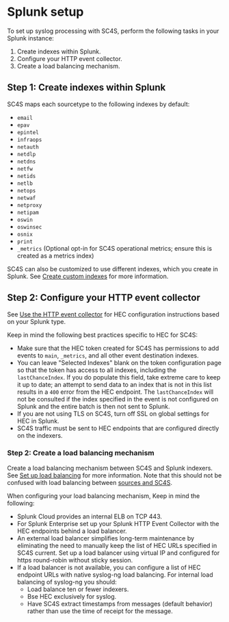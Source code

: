 # Splunk setup
To set up syslog processing with SC4S, perform the following tasks in your Splunk instance:
1. Create indexes within Splunk.
2. Configure your HTTP event collector.
3. Create a load balancing mechanism.


## Step 1: Create indexes within Splunk

SC4S maps each sourcetype to the following indexes by default:

* `email`
* `epav`
* `epintel`
* `infraops`
* `netauth`
* `netdlp`
* `netdns`
* `netfw`
* `netids`
* `netlb`
* `netops`
* `netwaf`
* `netproxy`
* `netipam`
* `oswin`
* `oswinsec`
* `osnix`
* `print`
* `_metrics` (Optional opt-in for SC4S operational metrics; ensure this is created as a metrics index)

SC4S can also be customized to use different indexes, which you create in Splunk. See [Create custom indexes]( https://docs.splunk.com/Documentation/Splunk/9.2.1/Indexer/Setupmultipleindexes) for more information.

## Step 2: Configure your HTTP event collector

See [Use the HTTP event collector](https://docs.splunk.com/Documentation/Splunk/9.2.1/Data/UsetheHTTPEventCollector) for HEC configuration instructions based on your
Splunk type.

Keep in mind the following best practices specific to HEC for SC4S:
* Make sure that the HEC token created for SC4S has permissions to add events to `main`, `_metrics`, and all other event destination indexes.
* You can leave "Selected Indexes" blank on the token configuration page so that the token has access to
all indexes, including the `lastChanceIndex`.  If you do populate this field, take extreme care to keep it up to date; an attempt to
send data to an index that is not in this list results in a `400` error from the HEC endpoint. The `lastChanceIndex` will not be
consulted if the index specified in the event is not configured on Splunk and the entire batch is then not sent to Splunk.
* If you are not using TLS on SC4S, turn off SSL on global settings for HEC in Splunk.
* SC4S traffic must be sent to HEC endpoints that are configured directly on the indexers.  

### Step 2: Create a load balancing mechanism
Create a load balancing mechanism between SC4S and Splunk indexers. See [Set up load balancing](https://docs.splunk.com/Documentation/Splunk/9.2.1/Forwarding/Setuploadbalancingd) for more information. Note that this should not be confused with load balancing between [sources and SC4S](../lb.md). 

When configuring your load balancing mechanism, Keep in mind the following:

* Splunk Cloud provides an internal ELB on TCP 443.
* For Splunk Enterprise set up your Splunk HTTP Event Collector with the HEC endpoints behind a load balancer. 
* An external load balancer simplifies long-term maintenance by eliminating the need to manually keep the list of HEC URLs specified in SC4S current. Set up a load balancer using virtual IP and configured for https round-robin without sticky session. 
* If a load balancer is not available, you can configure a list of HEC endpoint URLs with native syslog-ng load balancing. For internal load balancing of syslog-ng you should:
    * Load balance ten or fewer indexers.
    * Bse HEC exclusively for syslog.
    * Have SC4S extract timestamps from messages (default behavior) rather than use the time of receipt for the message.
